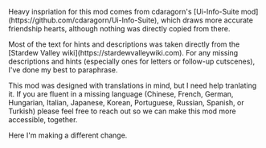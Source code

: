 ﻿<p>
Heavy inspriation for this mod comes from cdaragorn's [Ui-Info-Suite mod](https://github.com/cdaragorn/Ui-Info-Suite),
which draws more accurate friendship hearts, although nothing was directly copied from there.
</p>
<p>
Most of the text for hints and descriptions was taken directly from the [Stardew Valley wiki](https://stardewvalleywiki.com). For any 
missing descriptions and hints (especially ones for letters or follow-up cutscenes), I've done my best to paraphrase.
</p>
<p>
This mod was designed with translations in mind, but I need help tranlating it. If you are fluent in a missing language 
(Chinese, French, German, Hungarian, Italian, Japanese, Korean, Portuguese, Russian, Spanish, or Turkish) please feel free to 
reach out so we can make this mod more accessible, together. 
</p>

Here I'm making a different change.
